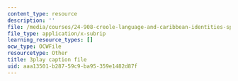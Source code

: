 ```yaml
---
content_type: resource
description: ''
file: /media/courses/24-908-creole-language-and-caribbean-identities-spring-2017/aaa13501b28759c9ba95359e1482d87f_aRZax7Y2t7g.vtt
file_type: application/x-subrip
learning_resource_types: []
ocw_type: OCWFile
resourcetype: Other
title: 3play caption file
uid: aaa13501-b287-59c9-ba95-359e1482d87f
---
```

